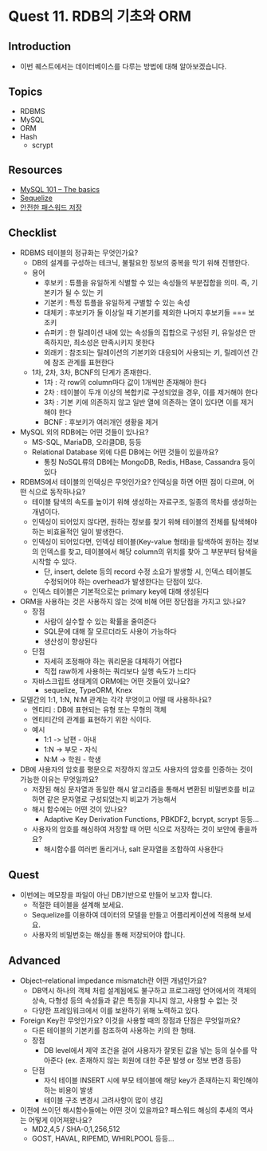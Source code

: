 # Quest 11. RDB의 기초와 ORM

## Introduction

- 이번 퀘스트에서는 데이터베이스를 다루는 방법에 대해 알아보겠습니다.

## Topics

- RDBMS
- MySQL
- ORM
- Hash
  - scrypt

## Resources

- [MySQL 101 – The basics](https://www.globo.tech/learning-center/mysql-101-basics/)
- [Sequelize](https://sequelize.org/)
- [안전한 패스워드 저장](https://d2.naver.com/helloworld/318732)

## Checklist

- RDBMS 테이블의 정규화는 무엇인가요?
  - DB의 설계를 구성하는 테크닉, 불필요한 정보의 중복을 막기 위해 진행한다.
  - 용어
    - 후보키 : 튜플을 유일하게 식별할 수 있는 속성들의 부분집합을 의미. 즉, 기본키가 될 수 있는 키
    - 기본키 : 특정 튜플을 유일하게 구별할 수 있는 속성
    - 대체키 : 후보키가 둘 이상일 때 기본키를 제외한 나머지 후보키들 === 보조키
    - 슈퍼키 : 한 릴레이션 내에 있는 속성들의 집합으로 구성된 키, 유일성은 만족하지만, 최소성은 만족시키지 못한다
    - 외래키 : 참조되는 릴레이션의 기본키와 대응되어 사용되는 키, 릴레이션 간에 참조 관계를 표현한다
  - 1차, 2차, 3차, BCNF의 단계가 존재한다.
    - 1차 : 각 row의 column마다 값이 1개씩만 존재해야 한다
    - 2차 : 테이블이 두개 이상의 복합키로 구성되었을 경우, 이를 제거해야 한다
    - 3차 : 기본 키에 의존하지 않고 일반 열에 의존하는 열이 있다면 이를 제거해야 한다
    - BCNF : 후보키가 여러개인 생황을 제거
- MySQL 외의 RDB에는 어떤 것들이 있나요?
  - MS-SQL, MariaDB, 오라클DB, 등등
  - Relational Database 외에 다른 DB에는 어떤 것들이 있을까요?
    - 통칭 NoSQL류의 DB에는 MongoDB, Redis, HBase, Cassandra 등이 있다
- RDBMS에서 테이블의 인덱싱은 무엇인가요? 인덱싱을 하면 어떤 점이 다르며, 어떤 식으로 동작하나요?
  - 테이블 탐색의 속도를 높이기 위해 생성하는 자료구조, 일종의 목차를 생성하는 개념이다.
  - 인덱싱이 되어있지 않다면, 원하는 정보를 찾기 위해 테이블의 전체를 탐색해야 하는 비효율적인 일이 발생한다.
  - 인덱싱이 되어있다면, 인덱싱 테이블(Key-value 형태)을 탐색하여 원하는 정보의 인덱스를 찾고, 테이블에서 해당 column의 위치를 찾아 그 부분부터 탐색을 시작할 수 있다.
    - 단, insert, delete 등의 record 수정 소요가 발생할 시, 인덱스 테이블도 수정되어야 하는 overhead가 발생한다는 단점이 있다.
  - 인덱스 테이블은 기본적으로는 primary key에 대해 생성된다
- ORM을 사용하는 것은 사용하지 않는 것에 비해 어떤 장단점을 가지고 있나요?
  - 장점
    - 사람이 실수할 수 있는 확률을 줄여준다
    - SQL문에 대해 잘 모르더라도 사용이 가능하다
    - 생산성이 향상된다
  - 단점
    - 자세히 조정해야 하는 쿼리문을 대체하기 어렵다
    - 직접 raw하게 사용하는 쿼리보다 실행 속도가 느리다
  - 자바스크립트 생태계의 ORM에는 어떤 것들이 있나요?
    - sequelize, TypeORM, Knex
- 모델간의 1:1, 1:N, N:M 관계는 각각 무엇이고 어떨 때 사용하나요?
  - 엔티티 : DB에 표현되는 유형 또는 무형의 객체
  - 엔티티간의 관계를 표현하기 위한 식이다.
  - 예시
    - 1:1 -> 남편 - 아내
    - 1:N -> 부모 - 자식
    - N:M -> 학원 - 학생
- DB에 사용자의 암호를 평문으로 저장하지 않고도 사용자의 암호를 인증하는 것이 가능한 이유는 무엇일까요?
  - 저장된 해싱 문자열과 동일한 해시 알고리즘을 통해서 변환된 비밀번호를 비교하면 같은 문자열로 구성되었는지 비교가 가능해서
  - 해시 함수에는 어떤 것이 있나요?
    - Adaptive Key Derivation Functions, PBKDF2, bcrypt, scrypt 등등...
  - 사용자의 암호를 해싱하여 저장할 때 어떤 식으로 저장하는 것이 보안에 좋을까요?
    - 해시함수를 여러번 돌리거나, salt 문자열을 조합하여 사용한다

## Quest

- 이번에는 메모장을 파일이 아닌 DB기반으로 만들어 보고자 합니다.
  - 적절한 테이블을 설계해 보세요.
  - Sequelize를 이용하여 데이터의 모델을 만들고 어플리케이션에 적용해 보세요.
  - 사용자의 비밀번호는 해싱을 통해 저장되어야 합니다.

## Advanced

- Object–relational impedance mismatch란 어떤 개념인가요?
  - DB역시 하나의 객체 처럼 설계됨에도 불구하고 프로그래밍 언어에서의 객체의 상속, 다형성 등의 속성들과 같은 특징을 지니지 않고, 사용할 수 없는 것
  - 다양한 프레임워크에서 이를 보완하기 위해 노력하고 있다.
- Foreign Key란 무엇인가요? 이것을 사용할 때의 장점과 단점은 무엇일까요?
  - 다른 테이블의 기본키를 참조하여 사용하는 키의 한 형태.
  - 장점
    - DB level에서 제약 조건을 걸어 사용자가 잘못된 값을 넣는 등의 실수를 막아준다 (ex. 존재하지 않는 회원에 대한 주문 발생 or 정보 변경 등등)
  - 단점
    - 자식 테이블 INSERT 시에 부모 테이블에 해당 key가 존재하는지 확인해야하는 비용이 발생
    - 테이블 구조 변경시 고려사항이 많이 생김
- 이전에 쓰이던 해시함수들에는 어떤 것이 있을까요? 패스워드 해싱의 추세의 역사는 어떻게 이어져왔나요?
  - MD2,4,5 / SHA-0,1,256,512
  - GOST, HAVAL, RIPEMD, WHIRLPOOL 등등...
